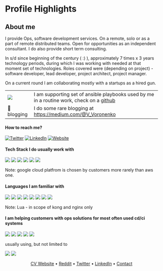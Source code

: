 # Profile Highlights

## About me

I provide Ops, software development services. On a remote, solo or as a part of remote distributed teams. Open for opportunities as an independent consultant. I do also provide short term consulting.

In s/d since beginning of the century ( :) ), approximately 7 times x 3 years technology periods, during which I was working with needed at that moment set of technologies. Roles covered were (depending on project) - software developer, lead developer, project architect, project manager.

On a current round I am collaborating mostly with a startups as a hired gun.

|   |   |
|---|---|
| <img src="https://img.shields.io/badge/ansible%20-%231A1918.svg?&style=for-the-badge&logo=ansible&logoColor=white"/>  |  I am supporting set of ansible playbooks used by me in a routine work, check on a [github](https://github.com/softasap)  |
| :pencil: blogging | I do some rare blogging at https://medium.com/@V_Voronenko |


#### How to reach me?
[![Twitter](https://img.shields.io/badge/-TWITTER-0077B5?style=for-the-badge&logo=twitter&logoColor=white)](https://twitter.com/slavko)
[![LinkedIn](https://img.shields.io/badge/-LINKEDIN-0077B5?style=for-the-badge&logo=linkedin&logoColor=white)](https://www.linkedin.com/in/voronenkovyacheslav/)
[![Website](https://img.shields.io/badge/-WEBSITE-0077B5?style=for-the-badge&logo=jekyll&logoColor=white)](https://www.voronenko.info)


#### Tech Stack I do usually work with
<!-- https://github.com/Ileriayo/markdown-badges -->
<img src="https://img.shields.io/badge/AWS%20-%23FF9900.svg?&style=for-the-badge&logo=amazon-aws&logoColor=white"/>&nbsp;<img 
src="https://img.shields.io/badge/Openstack-%23f01742.svg?&style=for-the-badge&logo=openstack&logoColor=white"/>&nbsp;<img
src="https://img.shields.io/badge/DigitalOcean-%230167ff.svg?&style=for-the-badge&logo=digitalOcean&logoColor=white"/>&nbsp;<img
src="https://img.shields.io/badge/Google%20Cloud%20-%234285F4.svg?&style=for-the-badge&logo=google-cloud&logoColor=white"/>&nbsp;<img
src="https://img.shields.io/badge/docker%20-%230db7ed.svg?&style=for-the-badge&logo=docker&logoColor=white"/>&nbsp;<img
src="https://img.shields.io/badge/kubernetes%20-%23326ce5.svg?&style=for-the-badge&logo=kubernetes&logoColor=white"/>

Note: google cloud platfrom is chosen by customers more rarely than aws one.

#### Languages I am familiar with

<img src="https://img.shields.io/badge/node.js%20-%2343853D.svg?&style=for-the-badge&logo=node.js&logoColor=white"/>&nbsp;<img
src="https://img.shields.io/badge/javascript%20-%23323330.svg?&style=for-the-badge&logo=javascript&logoColor=%23F7DF1E"/>&nbsp;<img
src="https://img.shields.io/badge/python%20-%2314354C.svg?&style=for-the-badge&logo=python&logoColor=white"/>&nbsp;<img
src="https://img.shields.io/badge/go-%2300ADD8.svg?&style=for-the-badge&logo=go&logoColor=white"/>&nbsp;<img
src="https://img.shields.io/badge/shell_script%20-%23121011.svg?&style=for-the-badge&logo=gnu-bash&logoColor=white"/>&nbsp;<img
src="https://img.shields.io/badge/lua-%232C2D72.svg?&style=for-the-badge&logo=lua&logoColor=white"/>&nbsp;<img
src="https://img.shields.io/badge/php-%23777BB4.svg?&style=for-the-badge&logo=php&logoColor=white"/>&nbsp;<img
src="https://img.shields.io/badge/c%23%20-%23239120.svg?&style=for-the-badge&logo=c-sharp&logoColor=white"/>

Note: Lua - in scope of kong and nginx only

#### I am helping customers with ops solutions for most often used cd/ci systems
<img src="https://img.shields.io/badge/gitlab%20-%23181717.svg?&style=for-the-badge&logo=gitlab&logoColor=white"/>&nbsp;<img
src="https://img.shields.io/badge/github%20-%23121011.svg?&style=for-the-badge&logo=github&logoColor=white"/>&nbsp;<img
src="https://img.shields.io/badge/jenkins%20-%232C5263.svg?&style=for-the-badge&logo=jenkins&logoColor=white"/>&nbsp;<img
src="https://img.shields.io/badge/CIRCLECI%20-%23161616.svg?&style=for-the-badge&logo=circleci&logoColor=white"/>&nbsp;<img
src="https://img.shields.io/badge/bitbucket%20-%230047B3.svg?&style=for-the-badge&logo=bitbucket&logoColor=white"/>

usually using, but not limited to

<img src="https://img.shields.io/badge/terraform%20-%235835CC.svg?&style=for-the-badge&logo=terraform&logoColor=white"/>&nbsp;<img
src="https://img.shields.io/badge/ansible%20-%231A1918.svg?&style=for-the-badge&logo=ansible&logoColor=white"/>

<p align="center"><a href="https://www.voronenko.info">CV Website</a> • <a href="https://www.reddit.com/user/voronenko/">Reddit</a> • <a href="https://twitter.com/slavko">Twitter</a> • <a href="https://www.linkedin.com/in/voronenkovyacheslav/">LinkedIn</a> • <a href="http://www.softasap.com/contacts.html">Contact</a></p>
